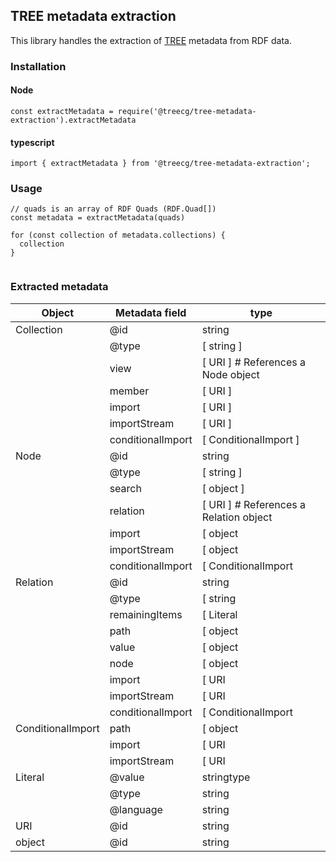 ## TREE metadata extraction
This library handles the extraction of [TREE](https://treecg.github.io/specification/) metadata from RDF data.

### Installation

#### Node
```
const extractMetadata = require('@treecg/tree-metadata-extraction').extractMetadata
```

#### typescript
```
import { extractMetadata } from '@treecg/tree-metadata-extraction';
```

### Usage

```
// quads is an array of RDF Quads (RDF.Quad[])
const metadata = extractMetadata(quads)

for (const collection of metadata.collections) {
  collection
}


```

### Extracted metadata

| Object                | Metadata field      | type          |
|-----------------------|---------------------|---------------|
| Collection            | @id                 | string
|                       | @type               | [ string ]
|                       | view                | [ URI ] # References a Node object
|                       | member              | [ URI ]
|                       | import              | [ URI ]
|                       | importStream        | [ URI ]
|                       | conditionalImport   | [ ConditionalImport ]
| Node                  | @id                 | string
|                       | @type               | [ string ]
|                       | search              | [ object ]
|                       | relation            | [ URI ] # References a Relation object
|                       | import              | [ object
|                       | importStream        | [ object
|                       | conditionalImport   | [ ConditionalImport
| Relation              | @id                 | string
|                       | @type               | [ string
|                       | remainingItems      | [ Literal
|                       | path                | [ object
|                       | value               | [ object
|                       | node                | [ object
|                       | import              | [ URI
|                       | importStream        | [ URI
|                       | conditionalImport   | [ ConditionalImport
| ConditionalImport     | path                | [ object
|                       | import              | [ URI
|                       | importStream        | [ URI
| Literal               | @value              | stringtype
|                       | @type               | string
|                       | @language           | string
| URI                   | @id                 | string
| object                | @id                 | string

